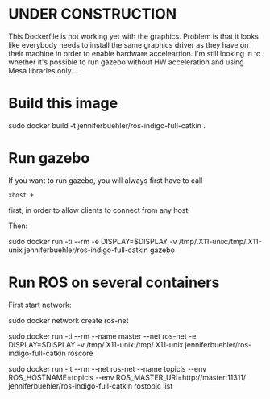 # UNDER CONSTRUCTION

This Dockerfile is not working yet with the graphics.
Problem is that it looks like everybody needs to install
the same graphics driver as they have on their machine in order
to enable hardware acceleartion. I'm still looking in to whether
it's possible to run gazebo without HW acceleration and 
using Mesa libraries only....

# Build this image

sudo docker build -t jenniferbuehler/ros-indigo-full-catkin .

# Run gazebo

If you want to run gazebo, you will always first have to call

``xhost +``

first, in order to allow clients to connect from any host.

Then:

sudo docker run -ti --rm -e DISPLAY=$DISPLAY -v /tmp/.X11-unix:/tmp/.X11-unix jenniferbuehler/ros-indigo-full-catkin gazebo


# Run ROS on several containers

First start network:

sudo docker network create ros-net

sudo docker run -ti --rm --name master --net ros-net -e DISPLAY=$DISPLAY -v /tmp/.X11-unix:/tmp/.X11-unix jenniferbuehler/ros-indigo-full-catkin roscore

sudo docker run -it --rm  --net ros-net  --name topicls --env ROS_HOSTNAME=topicls  --env ROS_MASTER_URI=http://master:11311/ jenniferbuehler/ros-indigo-full-catkin rostopic list
